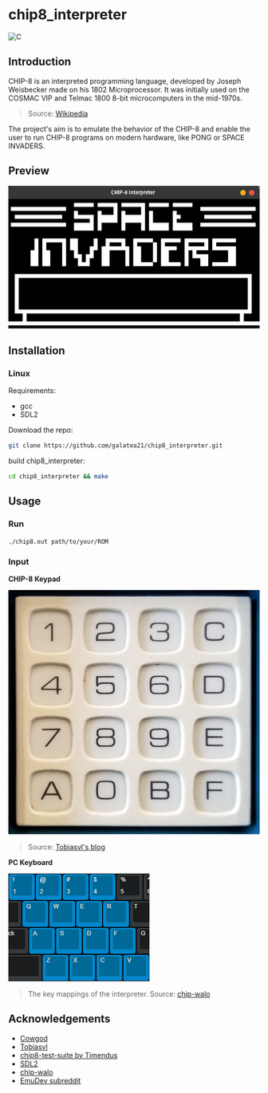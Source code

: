# chip8_interpreter

![C](https://img.shields.io/badge/Language-c-gold?style=for-the-badge)

## Introduction

CHIP-8 is an interpreted programming language, developed by Joseph Weisbecker made on his 1802 Microprocessor. It was initially used on the COSMAC VIP and Telmac 1800 8-bit microcomputers in the mid-1970s.

> Source: [Wikipedia](https://en.wikipedia.org/wiki/CHIP-8)

The project's aim is to emulate the behavior of the CHIP-8 and enable the user to run CHIP-8 programs on modern hardware, like PONG or SPACE INVADERS.

## Preview

![chip8_interpreter](images/preview.png)

## Installation

### Linux

Requirements:

-   gcc
-   SDL2

Download the repo:

```bash
git clone https://github.com/galatea21/chip8_interpreter.git
```

build chip8_interpreter:

```bash
cd chip8_interpreter && make
```

## Usage

### Run

```
./chip8.out path/to/your/ROM
```

### Input

**CHIP-8 Keypad**

![COSMAC VIP keyboard](images/cosmac-vip-keypad.png)

> Source: [Tobiasvl's blog](https://tobiasvl.github.io/blog/write-a-chip-8-emulator/)

**PC Keyboard**

![Keyboard Input](images/input.png)

> The key mappings of the interpreter. Source: [chip-walo](https://github.com/diamant3/chip-walo)

## Acknowledgements

-   [Cowgod](http://devernay.free.fr/hacks/chip8/C8TECH10.HTM)
-   [Tobiasvl](https://tobiasvl.github.io/blog/write-a-chip-8-emulator/)
-   [chip8-test-suite by Timendus](https://github.com/Timendus/chip8-test-suite)
-   [SDL2](https://www.libsdl.org/)
-   [chip-walo](https://github.com/diamant3/chip-walo)
-   [EmuDev subreddit](https://www.reddit.com/r/EmuDev/)
